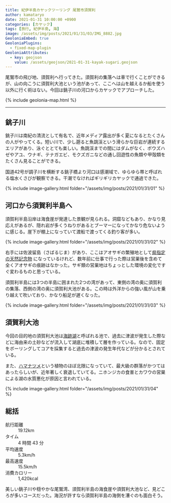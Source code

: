 ```yaml
---
title: 紀伊半島カヤックツーリング 尾鷲市須賀利
author: kamataryo
date: 2021-01-31 10:00:00 +0900
categories: [カヤック]
tags: [旅行, 紀伊半島, 海]
image: /assets/img/posts/2021/01/31/03/IMG_8882.jpg
GeoloniaEmbed: true
GeoloniaPlugins:
  - fixed-map-plugin
GeoloniaAttributes:
  - key: geojson
    value: /assets/geojson/2021-01-31-kayak-sugari.geojson
---
```


尾鷲市の飛び地、須賀利へ行ってきた。須賀利の集落へは車で行くことができるが、山の向こうに須賀利大池という池があって、ここへは山を越えるか船を使う以外に行く術はない。今回は銚子川の河口からカヤックでアプローチした。

{% include geolonia-map.html %}

---

## 銚子川

銚子川は南紀の清流として有名で、近年メディア露出が多く夏になるとたくさんの人がやってくる。短い川で、少し遡ると魚跳渓という滑らかな巨岩が連続するエリアがあり、泳ぐととても楽しい。魚跳渓までの間にはダムがなく、ボウズハゼやアユ、ウナギ、テナガエビ、モクズガニなどの通し回遊性の魚類や甲殻類をたくさん見ることができる。

国道42号が調子川を横断する銚子橋より河口は感潮域で、ゆらゆら帯と呼ばれる塩水くさびが観察できる。干潮でなければギリギリカヤックで通過できた。

{% include image-gallery.html folder="/assets/img/posts/2021/01/31/01" %}

## 河口から須賀利半島へ

須賀利半島沿岸は海食崖が発達した景観が見られる。洞窟などもあり、かなり見応えがあるが、隠れ岩が多くうねりがあるとブーマーになってかなり危ないように感じる。崖下が棚上になっていて渡船で渡ってくる釣り客が多い。

{% include image-gallery.html folder="/assets/img/posts/2021/01/31/02" %}

右手には佐波留島（さばるじま）があり、ここはアオサギの繁殖地として[県指定の天然記念物](https://www.bunka.pref.mie.lg.jp/Miebunka/mobile/bunkazaiMobile/detail/730697) になっているけれど、数年前に仕事で行った際は営巣後を含めて全くアオサギの痕跡はなかった。サギ類の営巣地はちょっとした環境の変化ですぐ変わるものと思っている。

須賀利半島には3つの半島に囲まれた2つの湾があって、東側の湾の奥に須賀利の集落、西側の湾の奥に須賀利大池がある。この時は外洋からの強い風が山を乗り越えて吹いており、かなり船足が遅くなった。

{% include image-gallery.html folder="/assets/img/posts/2021/01/31/03" %}


## 須賀利大池

今回の目的地の須賀利大池は[海跡湖](https://bunka.nii.ac.jp/heritages/detail/246290)と呼ばれる池で、過去に津波が発生した際などに海由来の土砂などが流入して湖底に堆積して層を作っている。なので、固定をボーリングしてコアを採集すると過去の津波の発生年代などが分かるとされている。

また、[ハマナツメ](https://ja.wikipedia.org/wiki/%E3%83%8F%E3%83%9E%E3%83%8A%E3%83%84%E3%83%A1)という植物のほぼ北限になっていて、最大級の群落がかつてはあったらしいが、近年著しく衰退していてる。ニホンジカの食害とカワウの営巣による湖の水質悪化が原因と言われている。


{% include image-gallery.html folder="/assets/img/posts/2021/01/31/04" %}


## 総括

<dl>
<dt>航行距離</dt><dd>19.12km</dd>
<dt>タイム</dt><dd>4 時間 43 分</dd>
<dt>平均速度</dt><dd>5.3km/h</dd>
<dt>最高速度</dt><dd>15.5km/h</dd>
<dt>消費カロリー</dt><dd>1,420kcal</dd>
</dl>

美しい銚子川や穏やかな尾鷲湾、須賀利半島の海食崖や須賀利大池など、見どころが多いコースだった。海況が許すなら須賀利半島の海側を漕ぐのも面白そう。